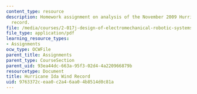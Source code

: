 ```yaml
---
content_type: resource
description: Homework assignment on analysis of the November 2009 Hurricane Ida wind
  record.
file: /media/courses/2-017j-design-of-electromechanical-robotic-systems-fall-2009/9763372ceaa0c2a46aa04b8514d0c81a_MIT2_017JF09_p39.pdf
file_type: application/pdf
learning_resource_types:
- Assignments
ocw_type: OCWFile
parent_title: Assignments
parent_type: CourseSection
parent_uid: 93ea44dc-663a-95f3-02d4-4a220966879b
resourcetype: Document
title: Hurricane Ida Wind Record
uid: 9763372c-eaa0-c2a4-6aa0-4b8514d0c81a
---
```

